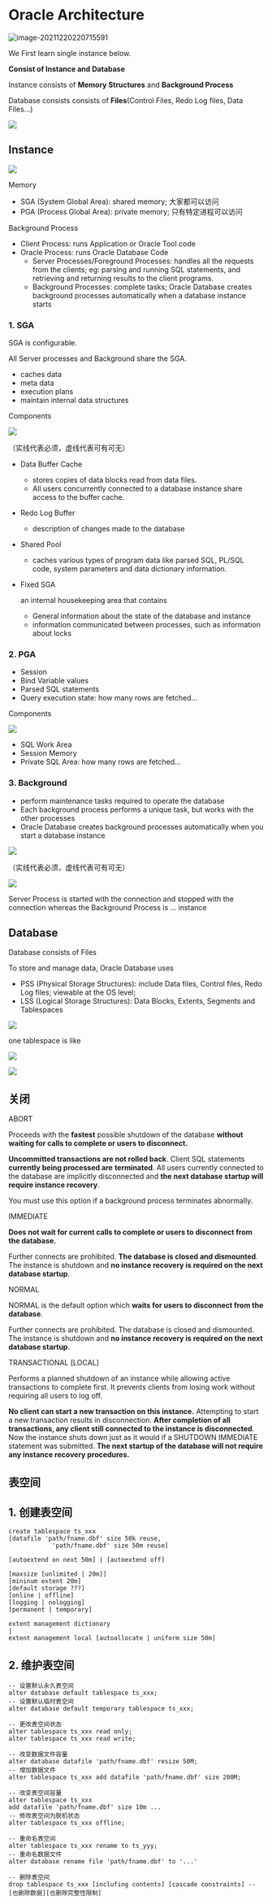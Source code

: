 # Oracle Architecture

![image-20211220220715591](https://raw.githubusercontent.com/Yemonade/imgCloud/main/img/202112202207668.png)

We First learn single instance below.

**Consist of Instance and Database**

Instance consists of **Memory Structures** and **Background Process**

Database consists consists of **Files**(Control Files, Redo Log files, Data Files...)

![](https://raw.githubusercontent.com/Yemonade/imgCloud/main/img/202202080029332.jpg)

## Instance

![](https://raw.githubusercontent.com/Yemonade/imgCloud/main/img/202202080029399.jpg)

Memory

- SGA (System Global Area): shared memory; 大家都可以访问
- PGA (Process Global Area): private memory; 只有特定进程可以访问

Background Process

- Client Process: runs Application or Oracle Tool code
- Oracle Process: runs Oracle Database Code
  - Server Processes/Foreground Processes: handles all the requests from the clients; eg: parsing and running SQL statements, and retrieving and returning results to the client programs.
  - Background Processes: complete tasks; Oracle Database creates background processes automatically when a database instance starts

### 1. SGA

SGA is configurable.

All Server processes and Background share the SGA.

- caches data
- meta data
- execution plans
- maintain internal data structures

Components

![](https://raw.githubusercontent.com/Yemonade/imgCloud/main/img/202202080030157.jpg)

（实线代表必须，虚线代表可有可无）

- Data Buffer Cache

  - stores copies of data blocks read from data files.
  - All users concurrently connected to a database instance share access to the buffer cache.

- Redo Log Buffer

  - description of changes made to the database

- Shared Pool

  - caches various types of program data like parsed SQL, PL/SQL code, system parameters and data dictionary information.

- Fixed SGA

  an internal housekeeping area that contains

  - General information about the state of the database and instance
  - information communicated between processes, such as information about locks

### 2. PGA

- Session
- Bind Variable values
- Parsed SQL statements
- Query execution state: how many rows are fetched...

Components

![](https://raw.githubusercontent.com/Yemonade/imgCloud/main/img/202202080030760.jpg)

- SQL Work Area
- Session Memory
- Private SQL Area: how many rows are fetched...

### 3. Background

- perform maintenance tasks required to operate the database
- Each background process performs a unique task, but works with the other processes
- Oracle Database creates background processes automatically when you start a database instance

![](https://raw.githubusercontent.com/Yemonade/imgCloud/main/img/202202080030102.jpg)

（实线代表必须，虚线代表可有可无）

![](https://raw.githubusercontent.com/Yemonade/imgCloud/main/img/202202080030578.jpg)

Server Process is started with the connection and stopped with the connection whereas the Background Process is ... instance

## Database

Database consists of Files

To store and manage data, Oracle Database uses

- PSS (Physical Storage Structures): include Data files, Control files, Redo Log files; viewable at the OS level;
- LSS (Logical Storage Structures): Data Blocks, Extents, Segments and Tablespaces

![](https://raw.githubusercontent.com/Yemonade/imgCloud/main/img/202202080030804.jpg)

one tablespace is like

![](https://raw.githubusercontent.com/Yemonade/imgCloud/main/img/202112221536173.jpg)

![](https://raw.githubusercontent.com/Yemonade/imgCloud/main/img/202202080030949.jpg)

## 关闭

ABORT

Proceeds with the **fastest** possible shutdown of the database **without waiting for calls to complete or users to disconnect.**

**Uncommitted transactions are not rolled back**. Client SQL statements **currently being processed are** **terminated**. All users currently connected to the database are implicitly disconnected and **the next database startup will require instance recovery**.

You must use this option if a background process terminates abnormally.

IMMEDIATE

**Does not wait for current calls to complete or users to disconnect from the database.**

Further connects are prohibited. **The database is closed and dismounted**. The instance is shutdown and **no instance recovery is required on the next database startup**.

NORMAL

NORMAL is the default option which **waits for users to disconnect from the database**.

Further connects are prohibited. The database is closed and dismounted. The instance is shutdown and **no instance recovery is required on the next database startup**.

TRANSACTIONAL [LOCAL]

Performs a planned shutdown of an instance while allowing active transactions to complete first. It prevents clients from losing work without requiring all users to log off.

**No client can start a new transaction on this instance.** Attempting to start a new transaction results in disconnection. **After completion of all transactions, any client still connected to the instance is disconnected**. Now the instance shuts down just as it would if a SHUTDOWN IMMEDIATE statement was submitted. **The next startup of the database will not require any instance recovery procedures.**



## 表空间



## 1. 创建表空间

```plsql
create tablespace ts_xxx
[datafile 'path/fname.dbf' size 50k reuse,
			'path/fname.dbf' size 50m reuse]
			
[autoextend on next 50m] | [autoextend off]

[maxsize [unlimited | 20m]]
[mininum extent 20m]
[default storage ???]
[online | offline]
[logging | nologging]
[permanent | temporary]

extent management dictionary 
| 
extent management local [autoallocate | uniform size 50m]
```

## 2. 维护表空间

```plsql
-- 设置默认永久表空间
alter database default tablespace ts_xxx;
-- 设置默认临时表空间
alter database default temporary tablespace ts_xxx;

-- 更改表空间状态
alter tablespace ts_xxx read only;
alter tablespace ts_xxx read write;

-- 改变数据文件容量
alter database datafile 'path/fname.dbf' resize 50M;
-- 增加数据文件
alter tablespace ts_xxx add datafile 'path/fname.dbf' size 200M;

-- 改变表空间容量
alter tablespace ts_xxx
add datafile 'path/fname.dbf' size 10m ...
-- 修改表空间为脱机状态
alter tablespace ts_xxx offline;

-- 重命名表空间
alter tablespace ts_xxx rename to ts_yyy;
-- 重命名数据文件
alter database rename file 'path/fname.dbf' to '...'

-- 删除表空间
drop tablespace ts_xxx [inclufing contents] [cascade constraints] -- [也删除数据][也删除完整性限制]
```

